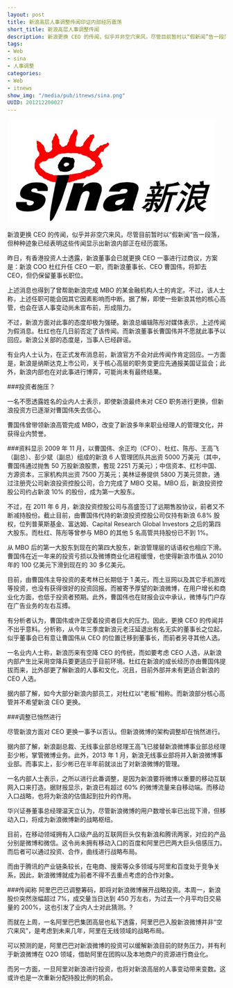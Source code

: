 ```yaml
--- 
layout: post
title: 新浪高层人事调整传闻印证内部经历震荡
short_title: 新浪高层人事调整传闻
description: 新浪更换 CEO 的传闻，似乎并非空穴来风，尽管目前暂时以“假新闻”告一段落，但种种迹象已经表明这些传闻显示出新浪内部正在经历震荡
tags: 
- Web
- sina
- 人事调整
categories:
- Web
- itnews
show_img: "/media/pub/itnews/sina.png"
UUID: 201212200027
---
```

<img src="/media/pub/itnews/sina.png" width="480px"></img>

新浪更换 CEO 的传闻，似乎并非空穴来风，尽管目前暂时以“假新闻”告一段落，但种种迹象已经表明这些传闻显示出新浪内部正在经历震荡。

昨日，有香港投资人士透露，新浪董事会已就更换 CEO 一事进行过商议，方案是：新浪 COO 杜红升任 CEO 一职，而新浪董事长、CEO 曹国伟，将卸去 CEO，但仍保留董事长职位。

上述消息也得到了曾帮助新浪完成 MBO 的某金融机构人士的肯定。不过，该人士称，上述任职可能会因其它因素影响而中断。据了解，即使一些新浪其他的核心高管，也会在该人事变动尚未宣布前，形成阻力。

不过，新浪方面对此事的态度却极为强硬。新浪总编辑陈彤对媒体表示，上述传闻为假消息。杜红也在几日前否定了该传闻。而新浪董事长曹国伟并不愿就此事予以回应。新浪公关部的态度是，当事人已经辟谣。

有业内人士认为，在正式发布消息前，新浪官方不会对此传闻作肯定回应。一方面是，新浪是纳斯达克上市公司，关于核心高层的职务变更应先通报美国证监会；此外，新浪内部也在对此事进行博弈，可能尚未有最终结果。

###投资者施压？

一名不愿透露姓名的业内人士表示，即使新浪最终未对 CEO 职务进行更换，但新浪投资方已逐渐对曹国伟失去信心。

曹国伟曾带领新浪高管完成 MBO，改变了新浪多年来职业经理人的管理文化，并获得业内赞誉。

###资料显示
2009 年 11 月，以曹国伟、余正均（CFO）、杜红、陈彤、王高飞（副总）、彭少斌（副总）组成的新浪 6 人管理团队共出资 5000 万美元（其中，曹国伟通过抛售 50 万股新浪股票，套现 2251 万美元）；中信资本、红杉中国、方源资本，三家机构共出资 7500 万美元；美林证券提供 5800 万美元贷款，通过注册壳公司新浪投资控股公司，合力完成了 MBO 交易。MBO 后，新浪投资控股公司约占新浪 10% 的股份，成为第一大股东。

不过，在 2011 年 6 月，新浪投资控股公司与高盛签订了远期售股协议，前者又不断减持股份。截止目前，由曹国伟代持的新浪投资控股公司仅持有新浪 6.8% 股权，位列普莱斯基金、富达姆、Capital Research Global Investors 之后的第四大股东。而杜红、陈彤等曾参与 MBO 的其他 5 名高管共持股份已不到 1%。

从 MBO 后的第一大股东到现在的第四大股东，新浪管理层的话语权也相应下滑。曹国伟在近一年来的投资亏损以及微博商业化进程缓慢，也使得新浪市值从 2010 年的 100 亿美元下滑到现在的 30 多亿美元。

目前，由曹国伟主导投资的麦考林已长期低于 1 美元，而土豆网以及其它手机游戏等投资，也没有获得很好的投资回报。而被寄予厚望的新浪微博，在用户增长和商业化方面，也低于投资者预期。此外，曹国伟也在财报会议中承认，微博与门户存在广告业务的左右互搏。

有分析者认为，曹国伟或许正受着投资者巨大的压力。因此，更换 CEO 的传闻并不出乎意料。分析称，从今年三季度新浪元老汪延退出有名无实的董事长之位起，似乎董事会已有意让曹国伟从 CEO 的位置迁移到董事长，而前者另寻其他人选。

一名业内人士称，新浪历来有空降 CEO 的传统，而如要考虑 CEO 人选，从新浪内部产生比采用空降兵要更适应于目前环境。杜红在新浪的成长经历亦由曹国伟提拔而来，比外部更了解新浪的人事和文化，况且，目前外部并未有更适合新浪的 CEO 人选。

据内部了解，如今大部分新浪内部员工，对杜红以“老板”相称。而新浪部分核心高管并不希望新浪 CEO 更换。

###调整已悄然进行

尽管新浪方面对 CEO 更换一事予以否认。但新浪微博的架构调整却在悄然进行。

据内部了解，新浪副总裁、无线事业部总经理王高飞已接替新浪微博事业部总经理彭少彬，掌管微博业务。此外，2013 年 1 月，新浪无线事业部将并入新浪微博事业部。而事实上，彭少彬已在半年前就淡出了对新浪微博的管理。

一名内部人士表示，之所以进行此番调整，是因为新浪要将微博以重要的移动互联网入口来打造。据财报显示，新浪已有超过 60% 的微博流量来自移动端。而移动入口战略，也将为新浪的估值起到拉升的作用。

华兴证券董事总经理温天立认为，尽管新浪微博的用户数增长率已出现下滑，但移动入口，将成为新浪微博新的战略枢纽。

目前，在移动领域拥有入口级产品的互联网巨头仅有新浪和腾讯两家，对应的产品分别是微博和微信。这令尚未拥有移动入口的百度和阿里巴巴两大巨头倍感压力。而后者可以通过投资、合作，曲线进行战略布局。

而由于腾讯的产业链条较长，在电商、搜索等众多领域与阿里和百度处于竞争关系，因此，新浪微博就成为前者不得不去重点考虑的合作对象。

###传闻称
阿里巴巴已调整筹码，即将对新浪微博展开战略投资。本周一，新浪股价突然涨幅超过 7%，成交量当日达到 450 万左右，为过去一个月平均日交易量的 200%，这也引发了业内人士对此猜测。?

而就在上周，一名阿里巴巴集团高层也私下透露，阿里巴巴入股新浪微博并非“空穴来风”，是考虑到未来几年，阿里在无线领域的战略布局。

可以预测的是，阿里巴巴对新浪微博的投资可以缓解新浪目前的财务压力，并有利于新浪微博在 O2O 领域，借助阿里在团购以及本地商户的资源进行商业化。

而另一方面，一旦阿里对新浪进行投资，也将对新浪高层的人事变动带来变数。这或许也是一次重新分配持股比例的机会。

